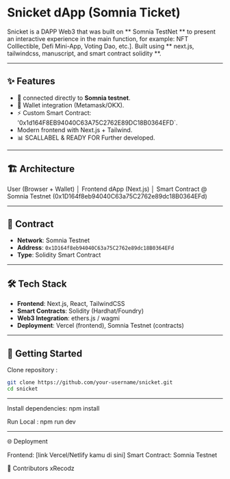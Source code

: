 # Snicket dApp (Somnia Ticket)

Snicket is a DAPP Web3 that was built on ** Somnia TestNet ** to present an interactive experience in the main function, for example: NFT Colllectible, Defi Mini-App, Voting Dao, etc.].
Built using ** next.js, tailwindcss, manuscript, and smart contract solidity **.

---

## ✨ Features
- 🚀 connected directly to **Somnia testnet**.
- 🔗 Wallet integration (Metamask/OKX).
- ⚡ Custom Smart Contract: '0x1d164F8EB94040C63A75C2762E89DC18B0364EFD`.
- Modern frontend with Next.js + Tailwind.
- 📊 SCALLABEL & READY FOR Further developed.

---

## 🏗 Architecture
User (Browser + Wallet)
│
Frontend dApp (Next.js)
│
Smart Contract @ Somnia Testnet
(0x1D164f8eb94040C63a75C2762e89dc18B0364EFd)

---

## 📜 Contract
- **Network**: Somnia Testnet  
- **Address**: `0x1D164f8eb94040C63a75C2762e89dc18B0364EFd`  
- **Type**: Solidity Smart Contract  

---

## 🛠 Tech Stack
- **Frontend**: Next.js, React, TailwindCSS  
- **Smart Contracts**: Solidity (Hardhat/Foundry)  
- **Web3 Integration**: ethers.js / wagmi  
- **Deployment**: Vercel (frontend), Somnia Testnet (contracts)  

---

## 🚀 Getting Started

Clone repository :
```bash
git clone https://github.com/your-username/snicket.git
cd snicket
```
---

Install dependencies:
npm install

Run Local : 
npm run dev

---

🌐 Deployment

Frontend: [link Vercel/Netlify kamu di sini]
Smart Contract: Somnia Testnet

👥 Contributors
xRecodz
